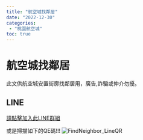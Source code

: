 ```yaml
---
title: "航空城找鄰居"
date: "2022-12-30"
categories:
 - "桃園航空城"
toc: true
---
```


# 航空城找鄰居
此文供航空城安置街廓找鄰居用，廣告,詐騙或仲介勿擾。
<!--more-->
## LINE

[請點擊加入此LINE群組](https://line.me/R/ti/g/zNfS1Hj5tc)

或是掃描如下的QE碼!!!
![FindNeighbor_LineQR](/post/航空城/imgs/FindNeighbor_LineQR.jpg)
